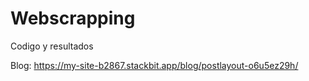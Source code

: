 # Webscrapping
Codigo y resultados


Blog: https://my-site-b2867.stackbit.app/blog/postlayout-o6u5ez29h/ 
